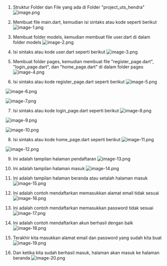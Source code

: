 1. Struktur Folder dan File yang ada di Folder "project_uts_hendra"
![image.png](image.png)

2. Membuat file main.dart, kemudian isi sintaks atau kode seperti berikut
![image-1.png](image-1.png)

3. Membuat folder models, kemudian membuat file user.dart di dalam folder models
![image-2.png](image-2.png)

4. Isi sintaks atau kode user.dart seperti berikut
![image-3.png](image-3.png)

5. Membuat folder pages, kemudian membuat file "register_page.dart", "login_page.dart", dan "home_page.dart" di dalam folder pages
![image-4.png](image-4.png)

6. Isi sintaks atau kode register_page.dart seperti berikut
![image-5.png](image-5.png)

![image-6.png](image-6.png)

![image-7.png](image-7.png)

7. Isi sintaks atau kode login_page.dart seperti berikut
![image-8.png](image-8.png)

![image-9.png](image-9.png)

![image-10.png](image-10.png)

8. Isi sintaks atau kode home_page.dart seperti berikut
![image-11.png](image-11.png)

![image-12.png](image-12.png)

9. Ini adalah tampilan halaman pendaftaran
![image-13.png](image-13.png)

10. Ini adalah tampilan halaman masuk
![image-14.png](image-14.png)

11. Ini adalah tampilan halaman beranda atau setalah halaman masuk
![image-15.png](image-15.png)

12. Ini adalah contoh mendaftarkan memasukkan alamat email tidak sesuai
![image-16.png](image-16.png)

13. Ini adalah contoh mendaftarkan memasukkan password tidak sesuai
![image-17.png](image-17.png)

14. Ini adalah contoh mendaftarkan akun berhasil dengan baik
![image-18.png](image-18.png)

15. Terakhir kita masukkan alamat email dan password yang sudah kita buat
![image-19.png](image-19.png)

16. Dan ketika kita sudah berhasil masuk, halaman akan masuk ke halaman beranda
![image-20.png](image-20.png)